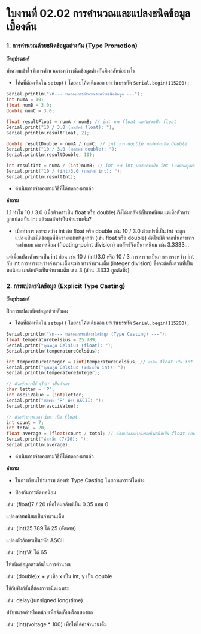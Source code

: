# ใบงานที่ 02.02 การคำนวณและแปลงชนิดข้อมูลเบื้องต้น


### 1. การคำนวณด้วยชนิดข้อมูลต่างกัน (Type Promotion)

__วัตถุประสงค์__ 

ทำความเข้าใจว่าการคำนวณระหว่างชนิดข้อมูลต่างกันมีผลลัพธ์อย่างไร

- โค้ดที่ต้องเพิ่มใน `setup()` โดยลบโค้ดเดิมออก ยกเว้นบรรทัด `Serial.begin(115200);`


``` c
Serial.println("\n--- ทดสอบการคำนวณระหว่างชนิดข้อมูล ---");
int numA = 10;
float numB = 3.0;
double numC = 3.0;

float resultFloat = numA / numB; // int หาร float ผลลัพธ์จะเป็น float
Serial.print("10 / 3.0 (ผลลัพธ์ float): ");
Serial.println(resultFloat, 2);

double resultDouble = numA / numC; // int หาร double ผลลัพธ์จะเป็น double
Serial.print("10 / 3.0 (ผลลัพธ์ double): ");
Serial.println(resultDouble, 10);

int resultInt = numA / (int)numB; // int หาร int ผลลัพธ์จะเป็น int (ทศนิยมถูกตัดทิ้ง)
Serial.print("10 / (int)3.0 (ผลลัพธ์ int): ");
Serial.println(resultInt);
```

- ดำเนินการจำลองตามวิธีที่ได้ทดลองมาแล้ว

__คำถาม__ 

1.1  ทำไม 10 / 3.0 (เมื่อตัวหารเป็น float หรือ double) ถึงได้ผลลัพธ์เป็นทศนิยม แต่เมื่อตัวหารถูกแปลงเป็น int แล้วผลลัพธ์เป็นจำนวนเต็ม?

- เมื่อทำการ หารระหว่าง int กับ float หรือ double เช่น 10 / 3.0
ตัวแปรที่เป็น int จะถูกแปลงเป็นชนิดข้อมูลที่มีความแม่นยำสูงกว่า (เช่น float หรือ double) อัตโนมัติ
จากนั้นการหารจะทำแบบ เลขทศนิยม (floating-point division)
ผลลัพธ์จึงเป็นทศนิยม เช่น 3.3333...

แต่เมื่อแปลงตัวหารเป็น int ก่อน เช่น 10 / (int)3.0 หรือ 10 / 3
การหารจะเป็นการหารระหว่าง int กับ int
การหารระหว่างจำนวนเต็มจะทำ หารจำนวนเต็ม (integer division) ซึ่งจะตัดทิ้งส่วนที่เป็นทศนิยม
ผลลัพธ์จึงเป็นจำนวนเต็ม เช่น 3 (ส่วน .3333 ถูกตัดทิ้ง)



### 2. การแปลงชนิดข้อมูล (Explicit Type Casting)

__วัตถุประสงค์__ 

ฝึกการแปลงชนิดข้อมูลด้วยตัวเอง

- โค้ดที่ต้องเพิ่มใน `setup()` โดยลบโค้ดเดิมออก ยกเว้นบรรทัด `Serial.begin(115200);`


``` c
Serial.println("\n--- ทดสอบการแปลงชนิดข้อมูล (Type Casting) ---");
float temperatureCelsius = 25.789;
Serial.print("อุณหภูมิ Celsius (float): ");
Serial.println(temperatureCelsius);

int temperatureInteger = (int)temperatureCelsius; // แปลง float เป็น int
Serial.print("อุณหภูมิ Celsius (แปลงเป็น int): ");
Serial.println(temperatureInteger);

// ตัวอย่างการใช้ char เป็นตัวเลข
char letter = 'P';
int asciiValue = (int)letter;
Serial.print("อักขระ 'P' มีค่า ASCII: ");
Serial.println(asciiValue);

// ตัวอย่างการแปลง int เป็น float
int count = 7;
int total = 20;
float average = (float)count / total; // ต้องแปลงอย่างน้อยหนึ่งตัวให้เป็น float ก่อนหาร
Serial.print("ค่าเฉลี่ย (7/20): ");
Serial.println(average);
```

- ดำเนินการจำลองตามวิธีที่ได้ทดลองมาแล้ว


__คำถาม__

- ในการเขียนโปรแกรม ต้องทำ Type Casting ในสถานการณ์ใดบ้าง

- ป้องกันการตัดทศนิยม

เช่น: (float)7 / 20 เพื่อให้ผลลัพธ์เป็น 0.35 แทน 0

แปลงค่าทศนิยมเป็นจำนวนเต็ม

เช่น: (int)25.789 ได้ 25 (ตัดเศษ)

แปลงตัวอักษรเป็นรหัส ASCII

เช่น: (int)'A' ได้ 65

ให้ชนิดข้อมูลตรงกันในการคำนวณ

เช่น: (double)x + y เมื่อ x เป็น int, y เป็น double

ใช้กับฟังก์ชันที่ต้องการชนิดเฉพาะ

เช่น: delay((unsigned long)time)

ปรับขนาดค่าหรือหน่วยเพื่อจัดเก็บหรือแสดงผล

เช่น: (int)(voltage * 100) เพื่อให้ได้ค่าจำนวนเต็ม
